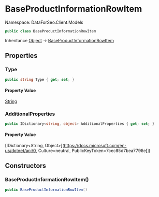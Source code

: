 # BaseProductInformationRowItem

Namespace: DataForSeo.Client.Models

```csharp
public class BaseProductInformationRowItem
```

Inheritance [Object](https://docs.microsoft.com/en-us/dotnet/api/Object) → [BaseProductInformationRowItem](./BaseProductInformationRowItem.md)

## Properties

### **Type**

```csharp
public string Type { get; set; }
```

#### Property Value

[String](https://docs.microsoft.com/en-us/dotnet/api/String)<br>

### **AdditionalProperties**

```csharp
public IDictionary<string, object> AdditionalProperties { get; set; }
```

#### Property Value

[IDictionary&lt;String, Object&gt;](https://docs.microsoft.com/en-us/dotnet/api/0, Culture=neutral, PublicKeyToken=7cec85d7bea7798e]])<br>

## Constructors

### **BaseProductInformationRowItem()**

```csharp
public BaseProductInformationRowItem()
```
